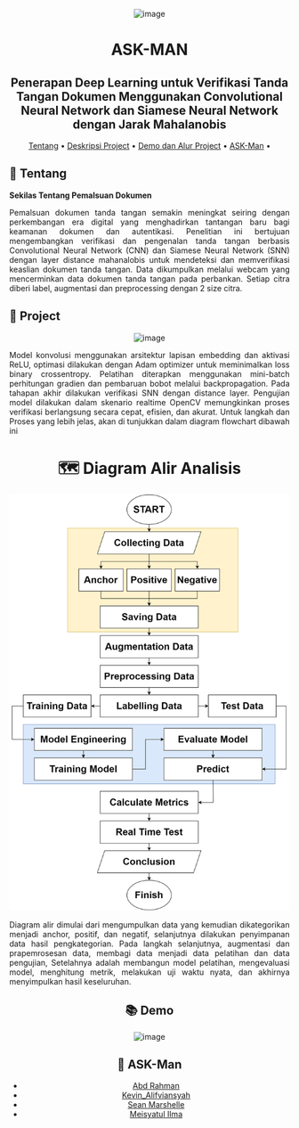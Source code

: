 <div align="center">

![image](https://github.com/user-attachments/assets/e3f87566-6217-4d7f-a2e6-38d66f59ee84)

# ASK-MAN

## Penerapan Deep Learning untuk Verifikasi Tanda Tangan Dokumen Menggunakan Convolutional Neural Network dan Siamese Neural Network dengan Jarak Mahalanobis

<p align="center">


[Tentang](#newspaper-Tentang)
•
[Deskripsi Project](#open_book-Project)
•
[Demo dan Alur Project](#books-Demo)
•
[ASK-Man](#panda_face-ASK-Man)
•
</div>

## :newspaper: Tentang

**Sekilas Tentang Pemalsuan Dokumen**

<p align="justify">
Pemalsuan dokumen tanda tangan semakin meningkat seiring dengan perkembangan era digital yang menghadirkan tantangan baru bagi keamanan dokumen dan autentikasi. Penelitian ini bertujuan mengembangkan verifikasi dan pengenalan tanda tangan berbasis Convolutional Neural Network (CNN) dan Siamese Neural Network (SNN) dengan layer distance mahanalobis untuk mendeteksi dan memverifikasi keaslian dokumen tanda tangan. Data dikumpulkan melalui webcam yang mencerminkan data dokumen tanda tangan pada perbankan. Setiap citra diberi label, augmentasi dan preprocessing dengan 2 size citra.
</p>



## :open_book: Project 

<div align="center">

![image](https://github.com/user-attachments/assets/29d16c29-7d61-41e9-b65c-d5e2be98e7ad)

<p align="center">

<p align="justify">
Model konvolusi menggunakan arsitektur lapisan embedding dan aktivasi ReLU, optimasi dilakukan dengan Adam optimizer untuk meminimalkan loss binary crossentropy. Pelatihan diterapkan menggunakan mini-batch perhitungan gradien dan pembaruan bobot melalui backpropagation. Pada tahapan akhir dilakukan verifikasi SNN dengan distance layer. Pengujian model dilakukan dalam skenario realtime OpenCV memungkinkan proses verifikasi berlangsung secara cepat, efisien, dan akurat. Untuk langkah dan Proses yang lebih jelas, akan di tunjukkan dalam diagram flowchart dibawah ini
</p>

<p align="center">

# :world_map: Diagram Alir Analisis

![WhatsApp Image 2024-10-18 at 16 00 56_4ac91ebd](https://raw.githubusercontent.com/abdul014/ASK-MAN/refs/heads/main/Pictures/alur%20proses.drawio.png)
<p align="justify">
Diagram alir dimulai dari mengumpulkan data yang kemudian dikategorikan menjadi anchor, positif, dan negatif, selanjutnya dilakukan penyimpanan data hasil pengkategorian. Pada langkah selanjutnya, augmentasi dan prapemrosesan data, membagi data menjadi data pelatihan dan data pengujian, Setelahnya adalah membangun model pelatihan, mengevaluasi model, menghitung metrik, melakukan uji waktu nyata, dan akhirnya menyimpulkan hasil keseluruhan.
</p>

</p>




## :books: Demo

<div align="center">

![image](https://github.com/abdul014/ASK-MAN/blob/main/Pictures/demo.gif)

<p align="center">

## :panda_face: ASK-Man 

+ [Abd Rahman](https://github.com/abdul014/)
+ [Kevin_Alifviansyah](https://github.com/kevinsoewari/)
+ [Sean Marshelle](https://github.com/seanmarshelleproj)
+ [Meisyatul Ilma](https://github.com/meisyatulilma)

